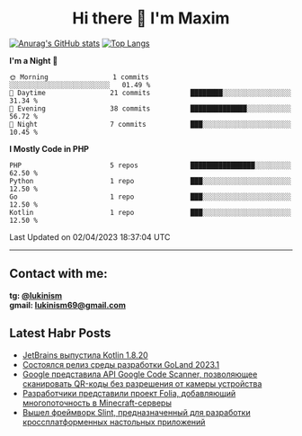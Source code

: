 ## <h1 align="center">Hi there 👋 I'm Maxim</h1>

[![Anurag's GitHub stats](https://github-readme-stats.vercel.app/api?username=lukinism)](https://github.com/anuraghazra/github-readme-stats) [![Top Langs](https://github-readme-stats.vercel.app/api/top-langs/?username=lukinism)](https://github.com/anuraghazra/github-readme-stats)

<!--START_SECTION:waka-->
**I'm a Night 🦉** 

```text
🌞 Morning                1 commits           ░░░░░░░░░░░░░░░░░░░░░░░░░   01.49 % 
🌆 Daytime                21 commits          ████████░░░░░░░░░░░░░░░░░   31.34 % 
🌃 Evening                38 commits          ██████████████░░░░░░░░░░░   56.72 % 
🌙 Night                  7 commits           ███░░░░░░░░░░░░░░░░░░░░░░   10.45 % 
```


**I Mostly Code in PHP** 

```text
PHP                      5 repos             ████████████████░░░░░░░░░   62.50 % 
Python                   1 repo              ███░░░░░░░░░░░░░░░░░░░░░░   12.50 % 
Go                       1 repo              ███░░░░░░░░░░░░░░░░░░░░░░   12.50 % 
Kotlin                   1 repo              ███░░░░░░░░░░░░░░░░░░░░░░   12.50 % 
```




 Last Updated on 02/04/2023 18:37:04 UTC
<!--END_SECTION:waka-->
___
## Contact with me:
**tg: [@lukinism](https://t.me/lukinism)  
gmail: lukinism69@gmail.com**

## Latest Habr Posts
<!-- BLOG-POST-LIST:START -->
- [JetBrains выпустила Kotlin 1.8.20](https://habr.com/ru/news/726902/)
- [Состоялся релиз среды разработки GoLand 2023.1](https://habr.com/ru/news/726884/)
- [Google представила API Google Code Scanner, позволяющее сканировать QR-коды без разрешения от камеры устройства](https://habr.com/ru/news/726840/)
- [Разработчики представили проект Folia, добавляющий многопоточность в Minecraft-серверы](https://habr.com/ru/news/726664/)
- [Вышел фреймворк Slint, предназначенный для разработки кроссплатформенных настольных приложений](https://habr.com/ru/news/726634/)
<!-- BLOG-POST-LIST:END -->
